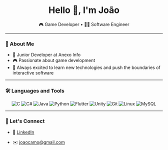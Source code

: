 <h1 align="center">Hello 🤗, I'm João </h1>

<p align="center">
  🎮 Game Developer • 👨‍💻 Software Engineer
</p>

---

### 🌱 About Me

- 💼 Junior Developer at Anexo Info
- 🎮 Passionate about game development
- 🚀 Always excited to learn new technologies and push the boundaries of interactive software

---

### 🛠️ Languages and Tools

<div align="center">
  <img src="https://img.shields.io/badge/C-054F94?style=for-the-badge&logo=c&logoColor=white" alt="C" />
  <img src="https://img.shields.io/badge/C%23-239120?style=for-the-badge&logo=c-sharp&logoColor=white" alt="C#" />
  <img src="https://img.shields.io/badge/Java-F53838?style=for-the-badge&logo=openjdk&logoColor=white" alt="Java" />
  <img src="https://img.shields.io/badge/Python-3776AB?style=for-the-badge&logo=python&logoColor=white" alt="Python" />
  <img src="https://img.shields.io/badge/Flutter-02569B?style=for-the-badge&logo=flutter&logoColor=white" alt="Flutter" />
  <img src="https://img.shields.io/badge/Unity-000000?style=for-the-badge&logo=unity&logoColor=white" alt="Unity" />
  <img src="https://img.shields.io/badge/Git-F05032?style=for-the-badge&logo=git&logoColor=white" alt="Git" />
  <img src="https://img.shields.io/badge/Linux-FCC624?style=for-the-badge&logo=linux&logoColor=black" alt="Linux" />
  <img src="https://img.shields.io/badge/MySQL-4479A1?style=for-the-badge&logo=mysql&logoColor=white" alt="MySQL" />
</div>


---

### 🤝 Let's Connect

- 💼 [LinkedIn](www.linkedin.com/in/joao-camillo-moura)
<!-- - 🌐 [Portfolio](https://your-portfolio.com) -->
- ✉️ joaocamo@gmail.com
